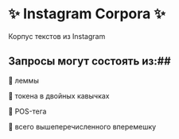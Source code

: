 # ✨ Instagram Corpora ✨
Корпус текстов из Instagram

## Запросы могут состоять из:##

📍 леммы

📍 токена в двойных кавычках

📍 POS-тега

📍 всего вышеперечисленного вперемешку
